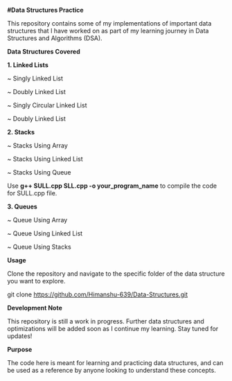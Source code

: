 **#Data Structures Practice**

This repository contains some of my implementations of important data structures that I have worked on as part of my learning journey in Data Structures and Algorithms (DSA).


**Data Structures Covered**

**1. Linked Lists**

~ Singly Linked List

~ Doubly Linked List

~ Singly Circular Linked List

~ Doubly Linked List

**2. Stacks**

~ Stacks Using Array

~ Stacks Using Linked List

~ Stacks Using Queue

Use **g++ SULL.cpp SLL.cpp -o your_program_name** to compile the code for SULL.cpp file.


**3. Queues**

~ Queue Using Array

~ Queue Using Linked List

~ Queue Using Stacks

**Usage**

Clone the repository and navigate to the specific folder of the data structure you want to explore.

git clone https://github.com/Himanshu-639/Data-Structures.git

**Development Note**

This repository is still a work in progress. Further data structures and optimizations will be added soon as I continue my learning. Stay tuned for updates!


**Purpose**

The code here is meant for learning and practicing data structures, and can be used as a reference by anyone looking to understand these concepts.

